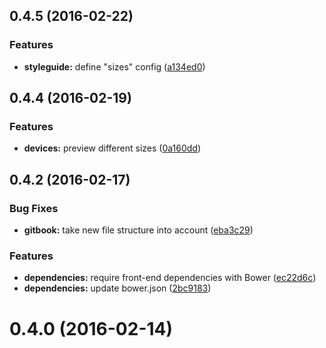 <a name="0.4.5"></a>
## 0.4.5 (2016-02-22)


### Features

* **styleguide:** define "sizes" config ([a134ed0](https://github.com/ec-europa/ne-theme-framework-dev/commit/a134ed0))



<a name="0.4.4"></a>
## 0.4.4 (2016-02-19)


### Features

* **devices:** preview different sizes ([0a160dd](https://github.com/ec-europa/ne-theme-framework-dev/commit/0a160dd))



<a name="0.4.2"></a>
## 0.4.2 (2016-02-17)


### Bug Fixes

* **gitbook:** take new file structure into account ([eba3c29](https://github.com/ec-europa/ne-theme-framework-dev/commit/eba3c29))

### Features

* **dependencies:** require front-end dependencies with Bower ([ec22d6c](https://github.com/ec-europa/ne-theme-framework-dev/commit/ec22d6c))
* **dependencies:** update bower.json ([2bc9183](https://github.com/ec-europa/ne-theme-framework-dev/commit/2bc9183))



<a name="0.4.0"></a>
# 0.4.0 (2016-02-14)
